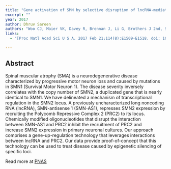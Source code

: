 ```yaml
---
title: "Gene activation of SMN by selective disruption of lncRNA-mediated recruitment of PRC2 for the treatment of spinal muscular atrophy."
excerpt: ""
year: 2017
author: Dhruv Sareen
authors: "Woo CJ, Maier VK, Davey R, Brennan J, Li G, Brothers J 2nd, Schwartz B, Gordo S, Kasper A, Okamoto TR, Johansson HE, Mandefro B, Sareen D, Bialek P, Chau BN, Bhat B, Bullough D, Barsoum J."
links:
  - "[Proc Natl Acad Sci U S A. 2017 Feb 21;114(8):E1509-E1518. doi: 10.1073/pnas.1616521114. Epub 2017 Feb 13.](http://www.pnas.org/content/114/8/E1509.long)"

---
```



## Abstract

Spinal muscular atrophy (SMA) is a neurodegenerative disease characterized by progressive motor neuron loss and caused by mutations in SMN1 (Survival Motor Neuron 1). The disease severity inversely correlates with the copy number of SMN2, a duplicated gene that is nearly identical to SMN1. We have delineated a mechanism of transcriptional regulation in the SMN2 locus. A previously uncharacterized long noncoding RNA (lncRNA), SMN-antisense 1 (SMN-AS1), represses SMN2 expression by recruiting the Polycomb Repressive Complex 2 (PRC2) to its locus. Chemically modified oligonucleotides that disrupt the interaction between SMN-AS1 and PRC2 inhibit the recruitment of PRC2 and increase SMN2 expression in primary neuronal cultures. Our approach comprises a gene-up-regulation technology that leverages interactions between lncRNA and PRC2. Our data provide proof-of-concept that this technology can be used to treat disease caused by epigenetic silencing of specific loci.

Read more at [PNAS](https://www.pnas.org/content/114/8/E1509.long)
